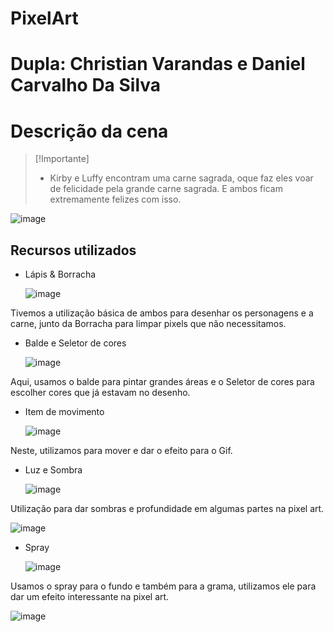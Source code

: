 # PixelArt

# Dupla: Christian Varandas e Daniel Carvalho Da Silva

# Descrição da cena
>[!Importante]
>- Kirby e Luffy encontram uma carne sagrada, oque faz eles voar de felicidade pela grande carne sagrada. E ambos ficam extremamente felizes com isso.

   ![image](https://github.com/DanielCarvalhoS/PixelArt/assets/162492997/eb341bd1-17f9-4ec5-b947-2ee8298f525b)


## Recursos utilizados
- Lápis & Borracha

  ![image](https://github.com/DanielCarvalhoS/PixelArt/assets/162492997/a082c722-ebf4-4d61-a71e-b0483ba16009)

Tivemos a utilização básica de ambos para desenhar os personagens e a carne, junto da Borracha para limpar pixels que não necessitamos.

- Balde e Seletor de cores

   ![image](https://github.com/DanielCarvalhoS/PixelArt/assets/162492997/7e3466ee-d47c-48c3-ba83-b600d823eaf1)

Aqui, usamos o balde para pintar grandes áreas e o Seletor de cores para escolher cores que já estavam no desenho.

- Item de movimento

   ![image](https://github.com/DanielCarvalhoS/PixelArt/assets/162492997/bc17ab85-f203-4502-a939-01e7f15052df)

Neste, utilizamos para mover e dar o efeito para o Gif.

- Luz e Sombra

  ![image](https://github.com/DanielCarvalhoS/PixelArt/assets/162492997/5659839d-4351-4913-8426-9003711b7997)

Utilização para dar sombras e profundidade em algumas partes na pixel art.

![image](https://github.com/DanielCarvalhoS/PixelArt/assets/162492997/3d2db24f-0526-404f-b6d5-41c8d15f20b3)


- Spray

  ![image](https://github.com/DanielCarvalhoS/PixelArt/assets/162492997/5e3a91d6-3440-43ca-806f-f3278486cd73)

Usamos o spray para o fundo e também para a grama, utilizamos ele para dar um efeito interessante na pixel art.

![image](https://github.com/DanielCarvalhoS/PixelArt/assets/162492997/6ea9ce0c-b65a-406c-bc8f-ec7df5fd8f50)
